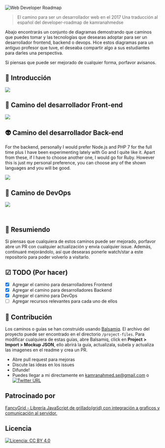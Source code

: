 ![Web Developer Roadmap](http://i.imgur.com/GyvcunJ.png)

> El camino para ser un desarrollador web en el 2017
> Una traducción al español del developer-roadmap de kamranahmedse

Abajo encontrarás un conjunto de diagramas demostrando que caminos que puedes tomar y las tecnologías que desearas adoptar para ser un desarrollador frontend, backend o devops. Hice estos diagramas para un antiguo profesor que tuve, el deseaba compartir algo a sus estudiantes para darles una perspectiva. 

Si piensas que puede ser mejorado de cualquier forma, porfavor avisanos.

## 🚀 Introducción

![](https://i.imgur.com/qBlT67N.png)

## 🎨 Camino del desarrollador Front-end

![](https://i.imgur.com/5vFTWcO.png)

## 👽 Camino del desarrollador Back-end

For the backend, personally I would prefer Node.js and PHP 7 for the full time plus I have been experimenting lately with Go and I quite like it. Apart from these, if I have to choose another one, I would go for Ruby. However this is just my personal preference, you can choose any of the shown languages and you will be good.

![](https://i.imgur.com/m9V8ZiV.png)

## 👷 Camino de DevOps

![](http://i.imgur.com/iNNIZzT.png)

<br>

## 🚦 Resumiendo

Si piensas que cualquiera de estos caminos puede ser mejorado, porfavor abre un PR con cualquier actualización y envia cualquier issue. Además, continuaré mejorándolo, así que desearas ponerle watch/star a este repositorio para poder volverlo a visitarlo.

## ☑ TODO (Por hacer)

- [X] Agregar el camino para desarrolladores Frontend
- [X] Agregar el camino para desarrolladores Backend
- [X] Agregar el camino para DevOps
- [ ] Agregar recursos relevantes para cada uno de ellos

## 👬 Contribución

Los caminos o guías se han construido usando [Balsamiq](https://balsamiq.com/products/mockups/). El archivo del proyecto puede ser encontrado en el directorio `/project-files`. Para modificar cualquiera de estas guías, abre Balsamiq, click en **Project > Import > Mockup JSON**, ello abrirá la guía, actualizala, subela y actualiza las imagenes en el readme y crea un PR.

- Abre pull request para mejoras
- Discute las ideas en los issues
- Difunde!
- Puedes llegar a mi directamente en kamranahmed.se@gmail.com o [![Twitter URL](https://img.shields.io/twitter/url/https/twitter.com/kamranahmedse.svg?style=social&label=Follow%20%40kamranahmedse)](https://twitter.com/kamranahmedse)

## Patrocinado por

[FancyGrid - Librería JavaScript de grillado(grid) con integración a graficos y comunicación al servidor.](http://fancygrid.com)

## Licencia

[![Licencia: CC BY 4.0](https://img.shields.io/badge/License-CC%20BY%204.0-lightgrey.svg)](https://creativecommons.org/licenses/by/4.0/)
